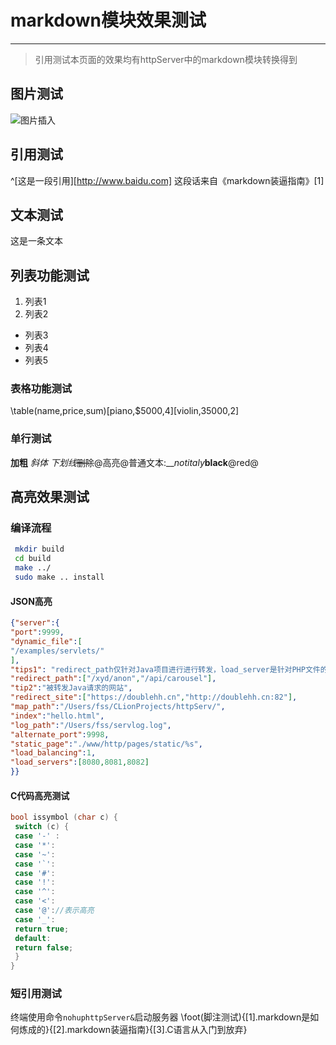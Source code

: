 # markdown模块效果测试
--- 
> 引用测试本页面的效果均有httpServer中的markdown模块转换得到
## 图片测试
![图片插入](https://s2.ax1x.com/2019/01/20/kC59BQ.jpg)
## 引用测试
^[这是一段引用][http://www.baidu.com] 这段话来自《markdown装逼指南》[1]
## 文本测试
这是一条文本
## 列表功能测试
1. 列表1
2. 列表2
* 列表3
* 列表4
* 列表5
### 表格功能测试
\table(name,price,sum)[piano,$5000,4][violin,35000,2]
### 单行测试
**加粗** *斜体* _下划线_~~删除~~@高亮@普通文本:__*notitaly***black**@red@
## 高亮效果测试
### 编译流程
```bash
 mkdir build
 cd build 
 make ../
 sudo make .. install
```
#### JSON高亮
```JSON
{"server":{
"port":9999,
"dynamic_file":[
"/examples/servlets/"
],
"tips1": "redirect_path仅针对Java项目进行进行转发，load_server是针对PHP文件的负载均衡,如下",
"redirect_path":["/xyd/anon","/api/carousel"],
"tip2":"被转发Java请求的网站",
"redirect_site":["https://doublehh.cn","http://doublehh.cn:82"],
"map_path":"/Users/fss/CLionProjects/httpServ/",
"index":"hello.html",
"log_path":"/Users/fss/servlog.log",
"alternate_port":9998,
"static_page":"./www/http/pages/static/%s",
"load_balancing":1,
"load_servers":[8080,8081,8082]
}}
```
#### C代码高亮测试
```C
bool issymbol (char c) {
 switch (c) {
 case '-' :
 case '*':
 case '~':
 case '`':
 case '#':
 case '!':
 case '^':
 case '<':
 case '@'://表示高亮
 case '_':
 return true;
 default:
 return false;
 }
}
```
### 短引用测试
终端使用命令`nohuphttpServer&`启动服务器
\foot(脚注测试){[1].markdown是如何炼成的}{[2].markdown装逼指南}{[3].C语言从入门到放弃}